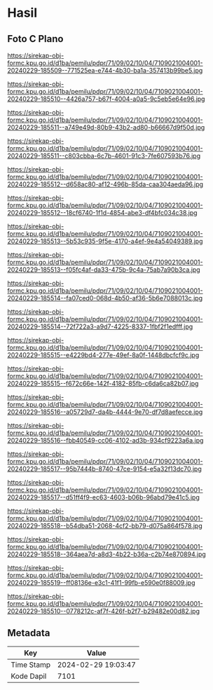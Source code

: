 # Hasil

## Foto C Plano

https://sirekap-obj-formc.kpu.go.id/d1ba/pemilu/pdpr/71/09/02/10/04/7109021004001-20240229-185509--771525ea-e744-4b30-ba1a-357413b99be5.jpg

https://sirekap-obj-formc.kpu.go.id/d1ba/pemilu/pdpr/71/09/02/10/04/7109021004001-20240229-185510--4426a757-b67f-4004-a0a5-9c5eb5e64e96.jpg

https://sirekap-obj-formc.kpu.go.id/d1ba/pemilu/pdpr/71/09/02/10/04/7109021004001-20240229-185511--a749e49d-80b9-43b2-ad80-b66667d9f50d.jpg

https://sirekap-obj-formc.kpu.go.id/d1ba/pemilu/pdpr/71/09/02/10/04/7109021004001-20240229-185511--c803cbba-6c7b-4601-91c3-7fe607593b76.jpg

https://sirekap-obj-formc.kpu.go.id/d1ba/pemilu/pdpr/71/09/02/10/04/7109021004001-20240229-185512--d658ac80-af12-496b-85da-caa304aeda96.jpg

https://sirekap-obj-formc.kpu.go.id/d1ba/pemilu/pdpr/71/09/02/10/04/7109021004001-20240229-185512--18cf6740-1f1d-4854-abe3-df4bfc034c38.jpg

https://sirekap-obj-formc.kpu.go.id/d1ba/pemilu/pdpr/71/09/02/10/04/7109021004001-20240229-185513--5b53c935-9f5e-4170-a4ef-9e4a54049389.jpg

https://sirekap-obj-formc.kpu.go.id/d1ba/pemilu/pdpr/71/09/02/10/04/7109021004001-20240229-185513--f05fc4af-da33-475b-9c4a-75ab7a90b3ca.jpg

https://sirekap-obj-formc.kpu.go.id/d1ba/pemilu/pdpr/71/09/02/10/04/7109021004001-20240229-185514--fa07ced0-068d-4b50-af36-5b6e7088013c.jpg

https://sirekap-obj-formc.kpu.go.id/d1ba/pemilu/pdpr/71/09/02/10/04/7109021004001-20240229-185514--72f722a3-a9d7-4225-8337-1fbf2f1edfff.jpg

https://sirekap-obj-formc.kpu.go.id/d1ba/pemilu/pdpr/71/09/02/10/04/7109021004001-20240229-185515--e4229bd4-277e-49ef-8a0f-1448dbcfcf9c.jpg

https://sirekap-obj-formc.kpu.go.id/d1ba/pemilu/pdpr/71/09/02/10/04/7109021004001-20240229-185515--f672c66e-142f-4182-85fb-c6da6ca82b07.jpg

https://sirekap-obj-formc.kpu.go.id/d1ba/pemilu/pdpr/71/09/02/10/04/7109021004001-20240229-185516--a05729d7-da4b-4444-9e70-df7d8aefecce.jpg

https://sirekap-obj-formc.kpu.go.id/d1ba/pemilu/pdpr/71/09/02/10/04/7109021004001-20240229-185516--fbb40549-cc06-4102-ad3b-934cf9223a6a.jpg

https://sirekap-obj-formc.kpu.go.id/d1ba/pemilu/pdpr/71/09/02/10/04/7109021004001-20240229-185517--95b7444b-8740-47ce-9154-e5a32f13dc70.jpg

https://sirekap-obj-formc.kpu.go.id/d1ba/pemilu/pdpr/71/09/02/10/04/7109021004001-20240229-185517--d51ff4f9-ec63-4603-b06b-96abd79e41c5.jpg

https://sirekap-obj-formc.kpu.go.id/d1ba/pemilu/pdpr/71/09/02/10/04/7109021004001-20240229-185518--b54dba51-2068-4cf2-bb79-d075a864f578.jpg

https://sirekap-obj-formc.kpu.go.id/d1ba/pemilu/pdpr/71/09/02/10/04/7109021004001-20240229-185518--364aea7d-a8d3-4b22-b36a-c2b74e870894.jpg

https://sirekap-obj-formc.kpu.go.id/d1ba/pemilu/pdpr/71/09/02/10/04/7109021004001-20240229-185519--ff08136e-e3c1-41f1-99fb-e590e0f88009.jpg

https://sirekap-obj-formc.kpu.go.id/d1ba/pemilu/pdpr/71/09/02/10/04/7109021004001-20240229-185510--0778212c-af7f-426f-b2f7-b29482e00d82.jpg


## Metadata

| Key        | Value               |
| ---------- | ------------------- |
| Time Stamp | 2024-02-29 19:03:47 |
| Kode Dapil | 7101                |



